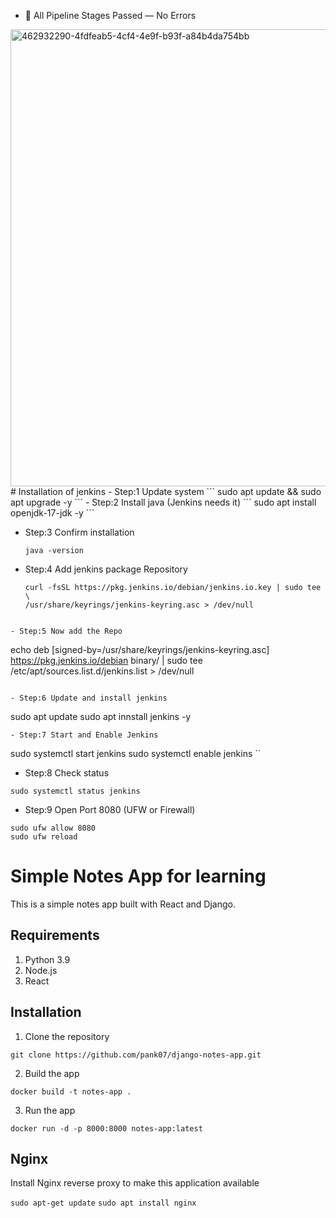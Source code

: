 - 🧩 All Pipeline Stages Passed — No Errors
<img width="1356" height="731" alt="462932290-4fdfeab5-4cf4-4e9f-b93f-a84b4da754bb" src="https://github.com/user-attachments/assets/e61a7199-acc5-4253-944e-a6eaf0813db6" />
# Installation of jenkins
- Step:1 Update system
  ```
  sudo apt update && sudo apt upgrade -y
  ```
- Step:2 Install java (Jenkins needs it)
  ```
  sudo apt install openjdk-17-jdk -y
  ```
  
- Step:3 Confirm installation
  ```
  java -version
  ```
  
- Step:4 Add jenkins package Repository
  ```
  curl -fsSL https://pkg.jenkins.io/debian/jenkins.io.key | sudo tee \
  /usr/share/keyrings/jenkins-keyring.asc > /dev/null
```
 
- Step:5 Now add the Repo
```
echo deb [signed-by=/usr/share/keyrings/jenkins-keyring.asc] \
  https://pkg.jenkins.io/debian binary/ | sudo tee \
  /etc/apt/sources.list.d/jenkins.list > /dev/null
```

- Step:6 Update and install jenkins
```
sudo apt update
sudo apt innstall jenkins -y
```
- Step:7 Start and Enable Jenkins
```
sudo systemctl start jenkins
sudo systemctl enable jenkins
``
- Step:8 Check status
```
sudo systemctl status jenkins
```
- Step:9 Open Port 8080 (UFW or Firewall)
```
sudo ufw allow 8080
sudo ufw reload
```

# Simple Notes App for learning
This is a simple notes app built with React and Django.

## Requirements
1. Python 3.9
2. Node.js
3. React

## Installation
1. Clone the repository
```
git clone https://github.com/pank07/django-notes-app.git
```

2. Build the app
```
docker build -t notes-app .
```

3. Run the app
```
docker run -d -p 8000:8000 notes-app:latest
```

## Nginx

Install Nginx reverse proxy to make this application available

`sudo apt-get update`
`sudo apt install nginx`
